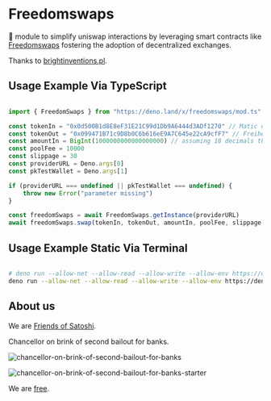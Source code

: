 # Freedomswaps

🦕 module to simplify uniswap interactions by leveraging smart contracts like [Freedomswaps](https://polygonscan.com/address/0xA70f5023801F06A6a4C04695E794cf6e2ecCb34F) fostering the adoption of decentralized exchanges.  

Thanks to [brightinventions.pl](https://brightinventions.pl/blog/single-swap-on-uniswap-v3-with-3-common-mistakes).  

## Usage Example Via TypeScript

```ts 

import { FreedomSwaps } from "https://deno.land/x/freedomswaps/mod.ts"

const tokenIn = "0x0d500B1d8E8eF31E21C99d1Db9A6444d3ADf1270" // Matic on Polygon POS
const tokenOut = "0x099471B71c9D8b0C6b616eE9A7C645e22cA9cfF7" // Freiheit on Polygon POS
const amountIn = BigInt(1000000000000000000) // assuming 18 decimals this would swap 1 Coin
const poolFee = 10000
const slippage = 30
const providerURL = Deno.args[0]
const pkTestWallet = Deno.args[1]

if (providerURL === undefined || pkTestWallet === undefined) {
    throw new Error("parameter missing")
}

const freedomSwaps = await FreedomSwaps.getInstance(providerURL)
await freedomSwaps.swap(tokenIn, tokenOut, amountIn, poolFee, slippage, pkTestWallet)

```


## Usage Example Static Via Terminal

```sh 

# deno run --allow-net --allow-read --allow-write --allow-env https://deno.land/x/freedomswaps/usage-example-static.ts <tokenIn> <tokenOut> <amountIn> <poolFee> <slippage> <providerURL> <privateKeyTestWallet>
deno run --allow-net --allow-read --allow-write --allow-env https://deno.land/x/freedomswaps/usage-example-static.ts 0x0d500B1d8E8eF31E21C99d1Db9A6444d3ADf1270 0x099471B71c9D8b0C6b616eE9A7C645e22cA9cfF7 1 10000 9 https://polygon-mainnet.g.alchemy.com/v2/... <your experimental pk>

```


## About us
We are [Friends of Satoshi](https://github.com/moniquebaumann/friends-of-satoshi).  

Chancellor on brink of second bailout for banks.  

![chancellor-on-brink-of-second-bailout-for-banks](https://github.com/moniquebaumann/freedom-cash-bot/assets/160405077/a8fd8989-a8d1-4a9d-9dc1-bd0f24196773)

![chancellor-on-brink-of-second-bailout-for-banks-starter](https://github.com/moniquebaumann/freedom-cash-bot/assets/160405077/1ed00195-9738-45bf-a807-4dff034947ff)  

We are [free](https://polygonscan.com/token/0xb841a4f979f9510760ecf60512e038656e68f459).  
